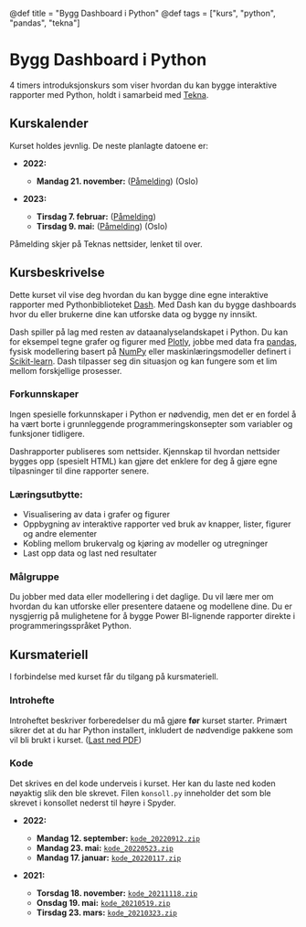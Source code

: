 @def title = "Bygg Dashboard i Python"
@def tags = ["kurs", "python", "pandas", "tekna"]

# Bygg Dashboard i Python

4 timers introduksjonskurs som viser hvordan du kan bygge interaktive rapporter med Python, holdt i samarbeid med [Tekna](https://www.tekna.no/).

## Kurskalender

Kurset holdes jevnlig. De neste planlagte datoene er:

- **2022:**
    - **Mandag 21. november:** ([Påmelding](https://www.tekna.no/kurs/bygg-dashboard-i-python-42582/)) (Oslo)

- **2023:**
    - **Tirsdag 7. februar:** ([Påmelding](https://www.tekna.no/kurs/bygg-dashboard-i-python-43943/))
    - **Tirsdag 9. mai:** ([Påmelding](https://www.tekna.no/kurs/bygg-dashboard-i-python-43945/)) (Oslo)

Påmelding skjer på Teknas nettsider, lenket til over.

## Kursbeskrivelse

Dette kurset vil vise deg hvordan du kan bygge dine egne interaktive rapporter med Pythonbiblioteket [Dash](http://dash.plotly.com/). Med Dash kan du bygge dashboards hvor du eller brukerne dine kan utforske data og bygge ny innsikt.

Dash spiller på lag med resten av dataanalyselandskapet i Python. Du kan for eksempel tegne grafer og figurer med [Plotly](https://plotly.com/python/), jobbe med data fra [pandas](https://pandas.pydata.org/), fysisk modellering basert på [NumPy](https://numpy.org/) eller maskinlæringsmodeller definert i [Scikit-learn](https://scikit-learn.org/). Dash tilpasser seg din situasjon og kan fungere som et lim mellom forskjellige prosesser.

### Forkunnskaper

Ingen spesielle forkunnskaper i Python er nødvendig, men det er en fordel å ha vært borte i grunnleggende programmeringskonsepter som variabler og funksjoner tidligere.

Dashrapporter publiseres som nettsider. Kjennskap til hvordan nettsider bygges opp (spesielt HTML) kan gjøre det enklere for deg å gjøre egne tilpasninger til dine rapporter senere.

### Læringsutbytte:

- Visualisering av data i grafer og figurer
- Oppbygning av interaktive rapporter ved bruk av knapper, lister, figurer og andre elementer
- Kobling mellom brukervalg og kjøring av modeller og utregninger
- Last opp data og last ned resultater

### Målgruppe

Du jobber med data eller modellering i det daglige. Du vil lære mer om hvordan du kan utforske eller presentere dataene og modellene dine. Du er nysgjerrig på mulighetene for å bygge Power BI-lignende rapporter direkte i programmeringsspråket Python.

## Kursmateriell

I forbindelse med kurset får du tilgang på kursmateriell.

### Introhefte

Introheftet beskriver forberedelser du må gjøre **før** kurset starter. Primært sikrer det at du har Python installert, inkludert de nødvendige pakkene som vil bli brukt i kurset. ([Last ned PDF](python-dashboard-forberedelser.pdf))

### Kode

Det skrives en del kode underveis i kurset. Her kan du laste ned koden nøyaktig slik den ble skrevet. Filen `konsoll.py` inneholder det som ble skrevet i konsollet nederst til høyre i Spyder.

- **2022:**
    - **Mandag 12. september:** [`kode_20220912.zip`](kode_20220912.zip)
    - **Mandag 23. mai:** [`kode_20220523.zip`](kode_20220523.zip)
    - **Mandag 17. januar:** [`kode_20220117.zip`](kode_20220117.zip)

- **2021:**
    - **Torsdag 18. november:** [`kode_20211118.zip`](kode_20211118.zip)
    - **Onsdag 19. mai:** [`kode_20210519.zip`](kode_20210519.zip)
    - **Tirsdag 23. mars:** [`kode_20210323.zip`](kode_20210323.zip)
